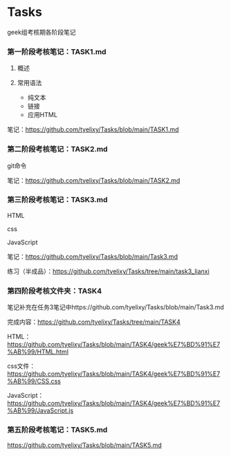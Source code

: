 # Tasks
geek组考核期各阶段笔记

### 第一阶段考核笔记：TASK1.md
1. 概述

2. 常用语法
   * 纯文本
   * 链接
   * 应用HTML
   

笔记：https://github.com/tyelixy/Tasks/blob/main/TASK1.md

### 第二阶段考核笔记：TASK2.md

   git命令

笔记：https://github.com/tyelixy/Tasks/blob/main/TASK2.md

### 第三阶段考核笔记：TASK3.md

HTML

css

JavaScript

笔记：https://github.com/tyelixy/Tasks/blob/main/Task3.md

练习（半成品）：https://github.com/tyelixy/Tasks/tree/main/task3_lianxi

### 第四阶段考核文件夹：TASK4

笔记补充在任务3笔记中https://github.com/tyelixy/Tasks/blob/main/Task3.md

完成内容：https://github.com/tyelixy/Tasks/tree/main/TASK4

HTML：https://github.com/tyelixy/Tasks/blob/main/TASK4/geek%E7%BD%91%E7%AB%99/HTML.html

css文件：https://github.com/tyelixy/Tasks/blob/main/TASK4/geek%E7%BD%91%E7%AB%99/CSS.css

JavaScript：https://github.com/tyelixy/Tasks/blob/main/TASK4/geek%E7%BD%91%E7%AB%99/JavaScript.js

### 第五阶段考核笔记：TASK5.md

https://github.com/tyelixy/Tasks/blob/main/TASK5.md

